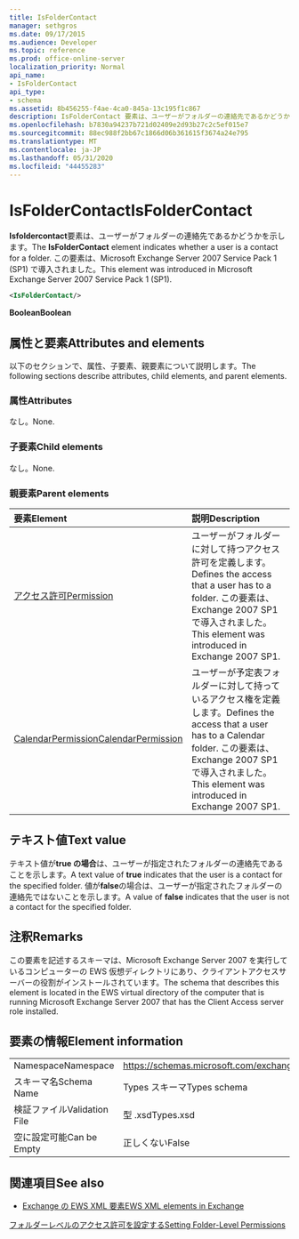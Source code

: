 ```yaml
---
title: IsFolderContact
manager: sethgros
ms.date: 09/17/2015
ms.audience: Developer
ms.topic: reference
ms.prod: office-online-server
localization_priority: Normal
api_name:
- IsFolderContact
api_type:
- schema
ms.assetid: 8b456255-f4ae-4ca0-845a-13c195f1c867
description: IsFolderContact 要素は、ユーザーがフォルダーの連絡先であるかどうかを示します。 この要素は、Microsoft Exchange Server 2007 Service Pack 1 (SP1) で導入されました。
ms.openlocfilehash: b7830a94237b721d02409e2d93b27c2c5ef015e7
ms.sourcegitcommit: 88ec988f2bb67c1866d06b361615f3674a24e795
ms.translationtype: MT
ms.contentlocale: ja-JP
ms.lasthandoff: 05/31/2020
ms.locfileid: "44455283"
---
```

# <a name="isfoldercontact"></a><span data-ttu-id="4bfeb-104">IsFolderContact</span><span class="sxs-lookup"><span data-stu-id="4bfeb-104">IsFolderContact</span></span>

<span data-ttu-id="4bfeb-105">**Isfoldercontact**要素は、ユーザーがフォルダーの連絡先であるかどうかを示します。</span><span class="sxs-lookup"><span data-stu-id="4bfeb-105">The **IsFolderContact** element indicates whether a user is a contact for a folder.</span></span> <span data-ttu-id="4bfeb-106">この要素は、Microsoft Exchange Server 2007 Service Pack 1 (SP1) で導入されました。</span><span class="sxs-lookup"><span data-stu-id="4bfeb-106">This element was introduced in Microsoft Exchange Server 2007 Service Pack 1 (SP1).</span></span> 
  
```xml
<IsFolderContact/>
```

 <span data-ttu-id="4bfeb-107">**Boolean**</span><span class="sxs-lookup"><span data-stu-id="4bfeb-107">**Boolean**</span></span>
## <a name="attributes-and-elements"></a><span data-ttu-id="4bfeb-108">属性と要素</span><span class="sxs-lookup"><span data-stu-id="4bfeb-108">Attributes and elements</span></span>

<span data-ttu-id="4bfeb-109">以下のセクションで、属性、子要素、親要素について説明します。</span><span class="sxs-lookup"><span data-stu-id="4bfeb-109">The following sections describe attributes, child elements, and parent elements.</span></span>
  
### <a name="attributes"></a><span data-ttu-id="4bfeb-110">属性</span><span class="sxs-lookup"><span data-stu-id="4bfeb-110">Attributes</span></span>

<span data-ttu-id="4bfeb-111">なし。</span><span class="sxs-lookup"><span data-stu-id="4bfeb-111">None.</span></span>
  
### <a name="child-elements"></a><span data-ttu-id="4bfeb-112">子要素</span><span class="sxs-lookup"><span data-stu-id="4bfeb-112">Child elements</span></span>

<span data-ttu-id="4bfeb-113">なし。</span><span class="sxs-lookup"><span data-stu-id="4bfeb-113">None.</span></span>
  
### <a name="parent-elements"></a><span data-ttu-id="4bfeb-114">親要素</span><span class="sxs-lookup"><span data-stu-id="4bfeb-114">Parent elements</span></span>

|<span data-ttu-id="4bfeb-115">**要素**</span><span class="sxs-lookup"><span data-stu-id="4bfeb-115">**Element**</span></span>|<span data-ttu-id="4bfeb-116">**説明**</span><span class="sxs-lookup"><span data-stu-id="4bfeb-116">**Description**</span></span>|
|:-----|:-----|
|[<span data-ttu-id="4bfeb-117">アクセス許可</span><span class="sxs-lookup"><span data-stu-id="4bfeb-117">Permission</span></span>](permission.md) <br/> |<span data-ttu-id="4bfeb-118">ユーザーがフォルダーに対して持つアクセス許可を定義します。</span><span class="sxs-lookup"><span data-stu-id="4bfeb-118">Defines the access that a user has to a folder.</span></span> <span data-ttu-id="4bfeb-119">この要素は、Exchange 2007 SP1 で導入されました。</span><span class="sxs-lookup"><span data-stu-id="4bfeb-119">This element was introduced in Exchange 2007 SP1.</span></span>  <br/> |
|[<span data-ttu-id="4bfeb-120">CalendarPermission</span><span class="sxs-lookup"><span data-stu-id="4bfeb-120">CalendarPermission</span></span>](calendarpermission.md) <br/> |<span data-ttu-id="4bfeb-121">ユーザーが予定表フォルダーに対して持っているアクセス権を定義します。</span><span class="sxs-lookup"><span data-stu-id="4bfeb-121">Defines the access that a user has to a Calendar folder.</span></span> <span data-ttu-id="4bfeb-122">この要素は、Exchange 2007 SP1 で導入されました。</span><span class="sxs-lookup"><span data-stu-id="4bfeb-122">This element was introduced in Exchange 2007 SP1.</span></span>  <br/> |
   
## <a name="text-value"></a><span data-ttu-id="4bfeb-123">テキスト値</span><span class="sxs-lookup"><span data-stu-id="4bfeb-123">Text value</span></span>

<span data-ttu-id="4bfeb-124">テキスト値が**true の場合**は、ユーザーが指定されたフォルダーの連絡先であることを示します。</span><span class="sxs-lookup"><span data-stu-id="4bfeb-124">A text value of **true** indicates that the user is a contact for the specified folder.</span></span> <span data-ttu-id="4bfeb-125">値が**false**の場合は、ユーザーが指定されたフォルダーの連絡先ではないことを示します。</span><span class="sxs-lookup"><span data-stu-id="4bfeb-125">A value of **false** indicates that the user is not a contact for the specified folder.</span></span> 
  
## <a name="remarks"></a><span data-ttu-id="4bfeb-126">注釈</span><span class="sxs-lookup"><span data-stu-id="4bfeb-126">Remarks</span></span>

<span data-ttu-id="4bfeb-127">この要素を記述するスキーマは、Microsoft Exchange Server 2007 を実行しているコンピューターの EWS 仮想ディレクトリにあり、クライアントアクセスサーバーの役割がインストールされています。</span><span class="sxs-lookup"><span data-stu-id="4bfeb-127">The schema that describes this element is located in the EWS virtual directory of the computer that is running Microsoft Exchange Server 2007 that has the Client Access server role installed.</span></span>
  
## <a name="element-information"></a><span data-ttu-id="4bfeb-128">要素の情報</span><span class="sxs-lookup"><span data-stu-id="4bfeb-128">Element information</span></span>

|||
|:-----|:-----|
|<span data-ttu-id="4bfeb-129">Namespace</span><span class="sxs-lookup"><span data-stu-id="4bfeb-129">Namespace</span></span>  <br/> |https://schemas.microsoft.com/exchange/services/2006/types  <br/> |
|<span data-ttu-id="4bfeb-130">スキーマ名</span><span class="sxs-lookup"><span data-stu-id="4bfeb-130">Schema Name</span></span>  <br/> |<span data-ttu-id="4bfeb-131">Types スキーマ</span><span class="sxs-lookup"><span data-stu-id="4bfeb-131">Types schema</span></span>  <br/> |
|<span data-ttu-id="4bfeb-132">検証ファイル</span><span class="sxs-lookup"><span data-stu-id="4bfeb-132">Validation File</span></span>  <br/> |<span data-ttu-id="4bfeb-133">型 .xsd</span><span class="sxs-lookup"><span data-stu-id="4bfeb-133">Types.xsd</span></span>  <br/> |
|<span data-ttu-id="4bfeb-134">空に設定可能</span><span class="sxs-lookup"><span data-stu-id="4bfeb-134">Can be Empty</span></span>  <br/> |<span data-ttu-id="4bfeb-135">正しくない</span><span class="sxs-lookup"><span data-stu-id="4bfeb-135">False</span></span>  <br/> |
   
## <a name="see-also"></a><span data-ttu-id="4bfeb-136">関連項目</span><span class="sxs-lookup"><span data-stu-id="4bfeb-136">See also</span></span>



- [<span data-ttu-id="4bfeb-137">Exchange の EWS XML 要素</span><span class="sxs-lookup"><span data-stu-id="4bfeb-137">EWS XML elements in Exchange</span></span>](ews-xml-elements-in-exchange.md)


[<span data-ttu-id="4bfeb-138">フォルダーレベルのアクセス許可を設定する</span><span class="sxs-lookup"><span data-stu-id="4bfeb-138">Setting Folder-Level Permissions</span></span>](https://msdn.microsoft.com/library/c7530e86-5112-401c-b10a-9c054ae59f07%28Office.15%29.aspx)


